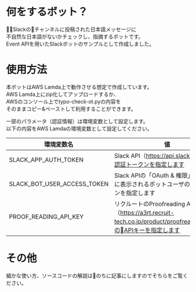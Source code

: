 # 何をするボット？
Slackのチャンネルに投稿された日本語メッセージに  
不自然な日本語がないかチェックし、指摘するボットです。  
Event APIを用いたSlackボットのサンプルとして作成しました。  

# 使用方法
本ボットはAWS Lamda上で動作させる想定で作成しています。  
AWS Lamda上にzip化してアップロードするか、  
AWSのコンソール上でtypo-check-ot.pyの内容を  
そのままコピー&ペーストして利用することができます。  

一部のパラメータ（認証情報）は環境変数として設定します。  
以下の内容をAWS Lamdaの環境変数として設定してください。  

| 環境変数名 | 値 |
| --- | --- |
| SLACK_APP_AUTH_TOKEN | Slack API（https://api.slack.com）の認証トークンを指定します |
| SLACK_BOT_USER_ACCESS_TOKEN | Slack APIの「OAuth & 権限」のページに表示されるボットユーザの認証トークンを指定します |
| PROOF_READING_API_KEY | リクルートのProofreading API（https://a3rt.recruit-tech.co.jp/product/proofreadingAPI/）のAPIキーを指定します |

# その他
細かな使い方、ソースコードの解説はのちに記事にしますのでそちらをご覧ください。

